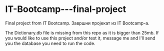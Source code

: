 # IT-Bootcamp---final-project
Final project from IT Bootcamp. Завршни пројекат из IT Bootcamp-а.

The Dictionary.db file is missing from this repo as it is bigger than 25mb. 
If you would like to use this project and/or test it, message me and I'll send you
the database you need to run the code.
